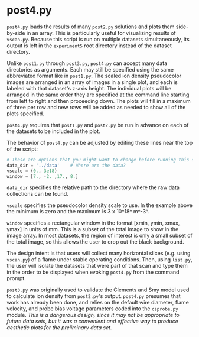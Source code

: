 # post4.py

`post4.py` loads the results of many `post2.py` solutions and plots them side-by-side in an array.  This is particularly useful for visualizing results of `vscan.py`.  Because this script is run on multiple datasets simultaneously, its output is left in the `experiment5` root directory instead of the dataset directory.

Unlike `post1.py` through `post3.py`, `post4.py` can accept many data directories as arguments.  Each may still be specified using the same abbreviated format like in `post1.py`.  The scaled ion density pseudocolor images are arranged in an array of images in a single plot, and each is labeled with that dataset's z-axis height.  The individual plots will be arranged in the same order they are specified at the command line starting from left to right and then proceeding down.  The plots will fill in a maximum of three per row and new rows will be added as needed to show all of the plots specified.

`post4.py` requires that `post1.py` and `post2.py` be run in advance on each of the datasets to be included in the plot.

The behavior of `post4.py` can be adjusted by editing these lines near the top of the script:
```python
# These are options that you might want to change before running this script...
data_dir = '../data'    # Where are the data?
vscale = (0., 3e18)
window = [7., -2. ,17., 8.]
```

`data_dir` specifies the relative path to the directory where the raw data collections can be found.

`vscale` specifies the pseudocolor density scale to use.  In the example above the minimum is zero and the maximum is 3 x 10^18^ m^-3^.

`window` specifies a rectangular window in the format [xmin, ymin, xmax, ymax] in units of mm.  This is a subset of the total image to show in the image array.  In most datasets, the region of interest is only a small subset of the total image, so this allows the user to crop out the black background.

The design intent is that users will collect many horizontal slices (e.g. using `vscan.py`) of a flame under stable operating conditions.  Then, using `list.py`, the user will isolate the datasets that were part of that scan and type them in the order to be displayed when evoking `post4.py` from the command prompt.

`post3.py` was originally used to validate the Clements and Smy model used to calculate ion density from `post2.py`'s output.  `post4.py` presumes that work has already been done, and relies on the default wire diameter, flame velocity, and probe bias voltage parameters coded into the `csprobe.py` module.  _This is a dangerous design, since it may not be appropriate to future data sets, but it was a convenient and effective way to produce aesthetic plots for the preliminary data set._
